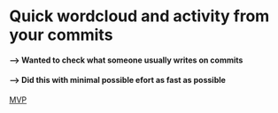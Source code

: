 # Quick wordcloud and activity from your commits

#### --> Wanted to check what someone usually writes on commits 
#### --> Did this with minimal possible efort as fast as possible

[MVP](https://updatereadme.streamlit.app/)
